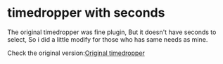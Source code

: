 # timedropper with seconds
The original timedropper was fine plugin, But it doesn't have seconds to select, So i did a little modify for those who has same needs as mine.

Check the original version:[Original timedropper](http://bit.ly/1MrG1pH)


